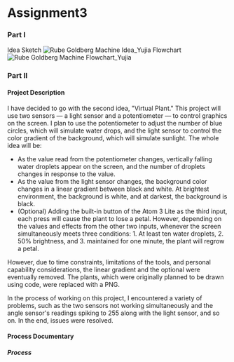 # Assignment3
### Part I
Idea Sketch
![Rube Goldberg Machine Idea_Yujia](https://github.com/Hazelilili/IXD-256-Advanced_Interactive_Prototyping/assets/48962522/9e85e0c7-97b2-4954-b943-ae9c6cdabb31)
Flowchart
![Rube Goldberg Machine Flowchart_Yujia](https://github.com/Hazelilili/IXD-256-Advanced_Interactive_Prototyping/assets/48962522/ac161e8e-cb60-4573-ac5b-13fb1e22756b)

### Part II
#### Project Description
I have decided to go with the second idea, "Virtual Plant." This project will use two sensors — a light sensor and a potentiometer — to control graphics on the screen. I plan to use the potentiometer to adjust the number of blue circles, which will simulate water drops, and the light sensor to control the color gradient of the background, which will simulate sunlight. The whole idea will be:
- As the value read from the potentiometer changes, vertically falling water droplets appear on the screen, and the number of droplets changes in response to the value.
- As the value from the light sensor changes, the background color changes in a linear gradient between black and white. At brightest environment, the background is white, and at darkest, the background is black.
- (Optional) Adding the built-in button of the Atom 3 Lite as the third input, each press will cause the plant to lose a petal. However, depending on the values and effects from the other two inputs, whenever the screen simultaneously meets three conditions: 1. At least ten water droplets, 2. 50% brightness, and 3. maintained for one minute, the plant will regrow a petal.

However, due to time constraints, limitations of the tools, and personal capability considerations, the linear gradient and the optional were eventually removed. The plants, which were originally planned to be drawn using code, were replaced with a PNG.

In the process of working on this project, I encountered a variety of problems, such as the two sensors not working simultaneously and the angle sensor's readings spiking to 255 along with the light sensor, and so on. In the end, issues were resolved.

#### Process Documentary
##### Process

